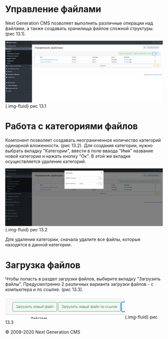 Управление файлами
==================

Next Generation CMS позволяет выполнять различные операции над файлами, а также создавать хранилища файлов сложной структуры. (рис 13.1).

![](images/screenshots/files_1.png){.img-fluid}
рис 13.1

Работа с категориями файлов
===========================

Компонент позволяет создавать неограниченное количество категорий одинарной вложенности. (рис 13.2).
 Для создания категории, нужно выбрать вкладку "Категории", ввести в поле вваода "Имя" название новой категории и нажать кнопку "Ок".
 В этой же вкладке осуществляется удаление категорий.

![](images/screenshots/files_2.png){.img-fluid}
рис 13.2

Для удаления категории, сначала удалите все файлы, которые назодятся в данной категории.

Загрузка файлов
===============

Чтобы попасть в раздел загрузки файлов, выбирите вкладку "Загрузить файлы".
 Предусмотренно 2 различных варианта загрузки файлов - с компьютера и по ссылке. (рис 13.3).

![](images/screenshots/files_3.png){.img-fluid}
рис 13.3

© 2008-2020 Next Generation CMS
